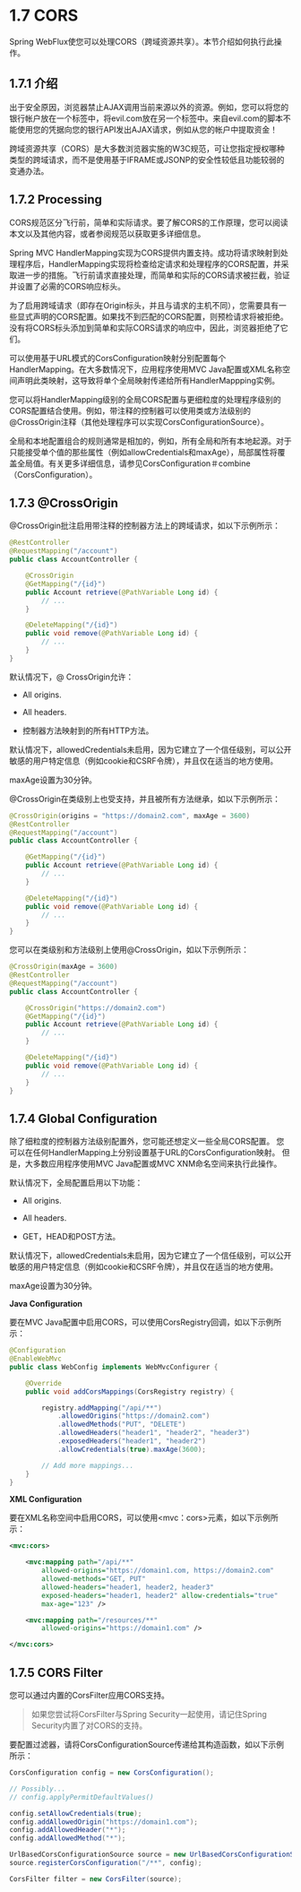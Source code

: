 # 1.7 CORS

Spring WebFlux使您可以处理CORS（跨域资源共享）。本节介绍如何执行此操作。

## 1.7.1 介绍

出于安全原因，浏览器禁止AJAX调用当前来源以外的资源。例如，您可以将您的银行帐户放在一个标签中，将evil.com放在另一个标签中。来自evil.com的脚本不能使用您的凭据向您的银行API发出AJAX请求，例如从您的帐户中提取资金！

跨域资源共享（CORS）是大多数浏览器实施的W3C规范，可让您指定授权哪种类型的跨域请求，而不是使用基于IFRAME或JSONP的安全性较低且功能较弱的变通办法。

## 1.7.2 Processing

CORS规范区分飞行前，简单和实际请求。要了解CORS的工作原理，您可以阅读本文以及其他内容，或者参阅规范以获取更多详细信息。

Spring MVC HandlerMapping实现为CORS提供内置支持。成功将请求映射到处理程序后，HandlerMapping实现将检查给定请求和处理程序的CORS配置，并采取进一步的措施。飞行前请求直接处理，而简单和实际的CORS请求被拦截，验证并设置了必需的CORS响应标头。

为了启用跨域请求（即存在Origin标头，并且与请求的主机不同），您需要具有一些显式声明的CORS配置。如果找不到匹配的CORS配置，则预检请求将被拒绝。没有将CORS标头添加到简单和实际CORS请求的响应中，因此，浏览器拒绝了它们。

可以使用基于URL模式的CorsConfiguration映射分别配置每个HandlerMapping。在大多数情况下，应用程序使用MVC Java配置或XML名称空间声明此类映射，这导致将单个全局映射传递给所有HandlerMappping实例。

您可以将HandlerMapping级别的全局CORS配置与更细粒度的处理程序级别的CORS配置结合使用。例如，带注释的控制器可以使用类或方法级别的@CrossOrigin注释（其他处理程序可以实现CorsConfigurationSource）。

全局和本地配置组合的规则通常是相加的，例如，所有全局和所有本地起源。对于只能接受单个值的那些属性（例如allowCredentials和maxAge），局部属性将覆盖全局值。有关更多详细信息，请参见CorsConfiguration＃combine（CorsConfiguration）。

## 1.7.3 @CrossOrigin

@CrossOrigin批注启用带注释的控制器方法上的跨域请求，如以下示例所示：

~~~java
@RestController
@RequestMapping("/account")
public class AccountController {

    @CrossOrigin
    @GetMapping("/{id}")
    public Account retrieve(@PathVariable Long id) {
        // ...
    }

    @DeleteMapping("/{id}")
    public void remove(@PathVariable Long id) {
        // ...
    }
}
~~~

默认情况下，@ CrossOrigin允许：

* All origins.

* All headers.

* 控制器方法映射到的所有HTTP方法。

默认情况下，allowedCredentials未启用，因为它建立了一个信任级别，可以公开敏感的用户特定信息（例如cookie和CSRF令牌），并且仅在适当的地方使用。

maxAge设置为30分钟。

@CrossOrigin在类级别上也受支持，并且被所有方法继承，如以下示例所示：

~~~java
@CrossOrigin(origins = "https://domain2.com", maxAge = 3600)
@RestController
@RequestMapping("/account")
public class AccountController {

    @GetMapping("/{id}")
    public Account retrieve(@PathVariable Long id) {
        // ...
    }

    @DeleteMapping("/{id}")
    public void remove(@PathVariable Long id) {
        // ...
    }
}
~~~

您可以在类级别和方法级别上使用@CrossOrigin，如以下示例所示：

~~~java
@CrossOrigin(maxAge = 3600)
@RestController
@RequestMapping("/account")
public class AccountController {

    @CrossOrigin("https://domain2.com")
    @GetMapping("/{id}")
    public Account retrieve(@PathVariable Long id) {
        // ...
    }

    @DeleteMapping("/{id}")
    public void remove(@PathVariable Long id) {
        // ...
    }
}
~~~

## 1.7.4  Global Configuration

除了细粒度的控制器方法级别配置外，您可能还想定义一些全局CORS配置。 您可以在任何HandlerMapping上分别设置基于URL的CorsConfiguration映射。 但是，大多数应用程序使用MVC Java配置或MVC XNM命名空间来执行此操作。

默认情况下，全局配置启用以下功能：

* All origins.

* All headers.

* GET，HEAD和POST方法。

默认情况下，allowedCredentials未启用，因为它建立了一个信任级别，可以公开敏感的用户特定信息（例如cookie和CSRF令牌），并且仅在适当的地方使用。

maxAge设置为30分钟。

**Java Configuration**

要在MVC Java配置中启用CORS，可以使用CorsRegistry回调，如以下示例所示：

~~~java
@Configuration
@EnableWebMvc
public class WebConfig implements WebMvcConfigurer {

    @Override
    public void addCorsMappings(CorsRegistry registry) {

        registry.addMapping("/api/**")
            .allowedOrigins("https://domain2.com")
            .allowedMethods("PUT", "DELETE")
            .allowedHeaders("header1", "header2", "header3")
            .exposedHeaders("header1", "header2")
            .allowCredentials(true).maxAge(3600);

        // Add more mappings...
    }
}
~~~

**XML Configuration**

要在XML名称空间中启用CORS，可以使用&lt;mvc：cors>元素，如以下示例所示：

~~~xml
<mvc:cors>

    <mvc:mapping path="/api/**"
        allowed-origins="https://domain1.com, https://domain2.com"
        allowed-methods="GET, PUT"
        allowed-headers="header1, header2, header3"
        exposed-headers="header1, header2" allow-credentials="true"
        max-age="123" />

    <mvc:mapping path="/resources/**"
        allowed-origins="https://domain1.com" />

</mvc:cors>
~~~

## 1.7.5 CORS Filter

您可以通过内置的CorsFilter应用CORS支持。

>如果您尝试将CorsFilter与Spring Security一起使用，请记住Spring Security内置了对CORS的支持。

要配置过滤器，请将CorsConfigurationSource传递给其构造函数，如以下示例所示：

~~~java
CorsConfiguration config = new CorsConfiguration();

// Possibly...
// config.applyPermitDefaultValues()

config.setAllowCredentials(true);
config.addAllowedOrigin("https://domain1.com");
config.addAllowedHeader("*");
config.addAllowedMethod("*");

UrlBasedCorsConfigurationSource source = new UrlBasedCorsConfigurationSource();
source.registerCorsConfiguration("/**", config);

CorsFilter filter = new CorsFilter(source);
~~~
